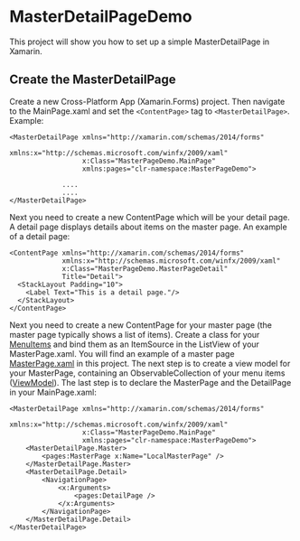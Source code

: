 # MasterDetailPageDemo
This project will show you how to set up a simple MasterDetailPage in Xamarin.

## Create the MasterDetailPage
Create a new Cross-Platform App (Xamarin.Forms) project. 
Then navigate to the MainPage.xaml and set the ```<ContentPage>``` tag to ```<MasterDetailPage>```. <br />
Example:
```xaml
<MasterDetailPage xmlns="http://xamarin.com/schemas/2014/forms"
                  xmlns:x="http://schemas.microsoft.com/winfx/2009/xaml"
                  x:Class="MasterPageDemo.MainPage"
                  xmlns:pages="clr-namespace:MasterPageDemo">
             
             ....
             ....
</MasterDetailPage>
``` 
Next you need to create a new ContentPage which will be your detail page.
A detail page displays details about items on the master page.
An example of a detail page:
``` xaml
<ContentPage xmlns="http://xamarin.com/schemas/2014/forms"
             xmlns:x="http://schemas.microsoft.com/winfx/2009/xaml"
             x:Class="MasterPageDemo.MasterPageDetail"
             Title="Detail">
  <StackLayout Padding="10">
    <Label Text="This is a detail page."/>
  </StackLayout>
</ContentPage>
``` 
Next you need to create a new ContentPage for your master page (the master page typically shows a list of items).
Create a class for your [MenuItems](https://github.com/blitzard7/MasterDetailPageDemo/blob/master/src/MasterDemo/MasterDemo/MenuItem.cs) and bind them as an ItemSource in the ListView of your MasterPage.xaml.
You will find an example of a master page [MasterPage.xaml](https://github.com/blitzard7/MasterDetailPageDemo/blob/master/src/MasterDemo/MasterDemo/MasterPage.xaml) in this project. 
The next step is to create a view model for your MasterPage, containing an ObservableCollection of your menu items ([ViewModel](https://github.com/blitzard7/MasterDetailPageDemo/blob/master/src/MasterDemo/MasterDemo/MasterPageViewModel.cs)).
The last step is to declare the MasterPage and the DetailPage in your MainPage.xaml:
``` xaml
<MasterDetailPage xmlns="http://xamarin.com/schemas/2014/forms"
                  xmlns:x="http://schemas.microsoft.com/winfx/2009/xaml"
                  x:Class="MasterPageDemo.MainPage"
                  xmlns:pages="clr-namespace:MasterPageDemo">
    <MasterDetailPage.Master>
        <pages:MasterPage x:Name="LocalMasterPage" />
    </MasterDetailPage.Master>
    <MasterDetailPage.Detail>
        <NavigationPage>
            <x:Arguments>
                <pages:DetailPage />
            </x:Arguments>
        </NavigationPage>
    </MasterDetailPage.Detail>
</MasterDetailPage>
```
